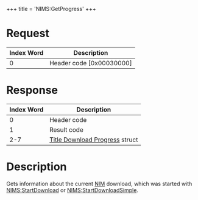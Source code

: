 +++
title = 'NIMS:GetProgress'
+++

# Request

| Index Word | Description                |
|------------|----------------------------|
| 0          | Header code \[0x00030000\] |

# Response

| Index Word | Description                                                                     |
|------------|---------------------------------------------------------------------------------|
| 0          | Header code                                                                     |
| 1          | Result code                                                                     |
| 2-7        | [Title Download Progress](NIM_Services#titledownloadprogress "wikilink") struct |

# Description

Gets information about the current [NIM](NIM_Services "wikilink")
download, which was started with
[NIMS:StartDownload](NIMS:StartDownload "wikilink") or
[NIMS:StartDownloadSimple](NIMS:StartDownloadSimple "wikilink").
